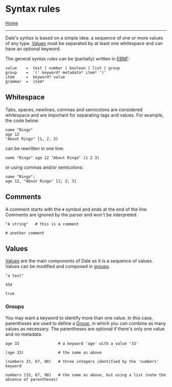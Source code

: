 # Syntax rules

[Home](../README.md)

---

Dale's syntax is based on a simple idea: a sequence of one or more values of any type. [Values](values.md) must be separated by at least one whitespace and can have an optional keyword.

The general syntax rules can be (partially) written in [EBNF](https://tomassetti.me/ebnf/):

```
value    =  text | number | boolean | list | group
group    =  '(' keyword* metadata* item* ')'
item     =  keyword? value
grammar  =  item*
```


## Whitespace

Tabs, spaces, newlines, commas and semicolons are considered whitespace and are important for separating tags and values. For example, the code below:

```
name "Ringo"
age 12
"About Ringo" [1, 2, 3]
```

can be rewritten in one line:

```
name "Ringo" age 12 "About Ringo" [1 2 3]
```

or using commas and/or semicolons:

```
name "Ringo";
age 12, "About Ringo" [1; 2; 3]
```


## Comments

A comment starts with the `#` symbol and ends at the end of the line. Comments are ignored by the parser and won't be interpreted.

```
"A string"   # this is a comment

# another comment
```


## Values

[Values](values.md) are the main components of Dale as it is a sequence of values. Values can be modified and composed in [groups](groups.md).

```
"a text"

454

true
```


### Groups

You may want a keyword to identify more than one value. In this case, parentheses are used to define a [Group](groups.md), in which you can combine as many values as necessary. The parentheses are optional if there's only one value and no metadata.

```
age 33                 # a keyword 'age' with a value '33'

(age 33)               # the same as above

(numbers 33, 67, 90)   # three integers identified by the 'numbers' keyword

numbers [33, 67, 90]   # the same as above, but using a list (note the absence of parentheses)
```

